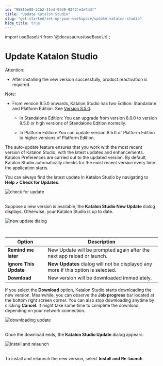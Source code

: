 ```yaml
---
id: "95815e80-22b2-11ed-9930-0242fe3e4a3f"
title: "Update Katalon Studio"
slug: "get-started/set-up-your-workspace/update-katalon-studio"
hide_title: true
---
```

import useBaseUrl from '@docusaurus/useBaseUrl';


# <a id="id" class="anchor_top_offset"/><a id="ariaid-title1" class="anchor_top_offset"/>Update <span xmlns="http://www.w3.org/1999/xhtml" className="ph">Katalon Studio</span> 

<div xmlns="http://www.w3.org/1999/xhtml" className="note attention note_attention"><span className="note__title">Attention:</span> <ul className="ul"><li className="li">After installing the new version successfully, product reactivation is required.</li></ul></div>
<div xmlns="http://www.w3.org/1999/xhtml" className="p"><div className="note note note_note"><span className="note__title">Note:</span> <ul className="ul"><li className="li">From version 8.5.0 onwards, Katalon Studio has two Edition: Standalone and Platform Edition. See <a className="xref" href="/docs/general-information/release-notes/katalon-studio/katalon-studio-release-notes-version-8.x#concept-376">Version 8.5.0</a>. <ul className="ul"><li className="li"><p className="p">In Standalone Edition: You can upgrade from version 8.0.0 to version 8.5.0 or high versions of Standalone Edition normally.</p></li><li className="li"><p className="p">In Platform Edition: You can update version 8.5.0 of Platform Edition to higher versions of Platform Edition.</p></li></ul></li></ul></div>The auto-update feature ensures that you work with the most recent version of <span className="ph">Katalon Studio</span>, with the latest updates and enhancements. <span className="ph uicontrol">Katalon Preferences</span> are carried out to the updated version. By default, <span className="ph">Katalon Studio</span> automatically checks for the most recent version every time the application starts.</div>
<p xmlns="http://www.w3.org/1999/xhtml" className="p">You can always find the latest update in <span className="ph">Katalon Studio</span> by navigating to <strong className="ph b">Help &gt; Check for Updates</strong>.</p> 
<p xmlns="http://www.w3.org/1999/xhtml" className="p"><img className="image" src={useBaseUrl("https://github.com/katalon-studio/docs-images/raw/master/katalon-studio/docs/auto-updater/check%20for%20update.png")} width={350} alt="check for update" /><br /><br /></p> 
<p xmlns="http://www.w3.org/1999/xhtml" className="p">Suppose a new version is available, the <strong className="ph b">Katalon Studio New Update</strong> dialog displays. Otherwise, your <span className="ph">Katalon Studio</span> is up to date.</p> 
<p xmlns="http://www.w3.org/1999/xhtml" className="p"><img className="image" src={useBaseUrl("https://github.com/katalon-studio/docs-images/raw/master/katalon-studio/docs/auto-updater/new%20update%20dialog.png")} width={500} alt="new update dialog" /><br /><br /></p> 
<table xmlns="http://www.w3.org/1999/xhtml" className="table"><caption /><thead className="thead"><tr className><th className="entry anchor_top_offset" id="id__entry__1">Option</th><th className="entry anchor_top_offset" id="id__entry__2">Description</th></tr></thead><tbody className="tbody"><tr className><td className="entry" headers="id__entry__1 id__entry__2 "><strong className="ph b">Remind me later</strong></td><td className="entry" headers="id__entry__1 id__entry__2 ">New Update will be prompted again after the next app reload or launch.</td></tr><tr className><td className="entry" headers="id__entry__1 id__entry__2 "><strong className="ph b">Ignore This Update</strong></td><td className="entry" headers="id__entry__1 id__entry__2 "> <strong className="ph b">New Updates</strong> dialog will not be displayed any more if this option is selected.</td></tr><tr className><td className="entry" headers="id__entry__1 id__entry__2 "><strong className="ph b">Download</strong></td><td className="entry" headers="id__entry__1 id__entry__2 ">New version will be downloaded immediately.</td></tr></tbody></table> 
<p xmlns="http://www.w3.org/1999/xhtml" className="p">If you select the <strong className="ph b">Download</strong> option, <span className="ph">Katalon Studio</span> starts downloading the new version. Meanwhile, you can observe the <strong className="ph b">Job progress</strong> bar located at the bottom right screen corner. You can also stop downloading anytime by clicking <strong className="ph b">Cancel</strong>. It might take some time to complete the download, depending on your network connection.</p> 
<p xmlns="http://www.w3.org/1999/xhtml" className="p"><img className="image" src={useBaseUrl("https://github.com/katalon-studio/docs-images/raw/master/katalon-studio/docs/auto-updater/downloading%20process.png")} width={700} alt="downloading update" /><br /><br /></p> 
<p xmlns="http://www.w3.org/1999/xhtml" className="p">Once the download ends, the <strong className="ph b">Katalon Studio Update</strong> dialog appears:</p> 
<p xmlns="http://www.w3.org/1999/xhtml" className="p"><img className="image" src={useBaseUrl("https://github.com/katalon-studio/docs-images/raw/master/katalon-studio/docs/auto-updater/Install%20and%20relaunch.png")} width={350} alt="install and relaunch" /><br /><br /></p> 
<p xmlns="http://www.w3.org/1999/xhtml" className="p">To install and relaunch the new version, select <strong className="ph b">Install and Re-launch</strong>.</p> 
